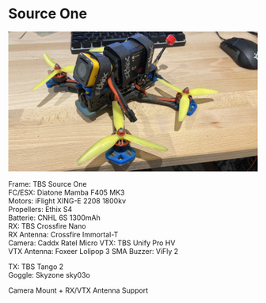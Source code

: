 # Source One 

![SourceOne](SourceOne.jpg)

Frame: TBS Source One  
FC/ESX: Diatone Mamba F405 MK3  
Motors: iFlight XING-E 2208 1800kv  
Propellers: Ethix S4  
Batterie: CNHL 6S 1300mAh  
RX: TBS Crossfire Nano  
RX Antenna: Crossfire Immortal-T  
Camera: Caddx Ratel Micro
VTX: TBS Unify Pro HV  
VTX Antenna: Foxeer Lolipop 3 SMA 
Buzzer: ViFly 2 

TX: TBS Tango 2  
Goggle: Skyzone sky03o  

Camera Mount + RX/VTX Antenna Support
